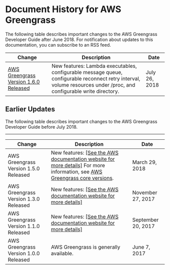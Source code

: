 # Document History for AWS Greengrass<a name="doc-history"></a>

The following table describes important changes to the AWS Greengrass Developer Guide after June 2018\. For notification about updates to this documentation, you can subscribe to an RSS feed\.

| Change | Description | Date | 
| --- |--- |--- |
| [AWS Greengrass Version 1\.6\.0 Released](http://docs.aws.amazon.com/greengrass/latest/developerguide/what-is-gg.html#ggc-versions) | New features: Lambda executables, configurable message queue, configurable reconnect retry interval, volume resources under /proc, and configurable write directory\. | July 26, 2018 | 

## Earlier Updates<a name="doc-history-archive"></a>

The following table describes important changes to the AWS Greengrass Developer Guide before July 2018\.


****  

| Change | Description | Date | 
| --- | --- | --- | 
| AWS Greengrass Version 1\.5\.0 Released |  New features: [\[See the AWS documentation website for more details\]](http://docs.aws.amazon.com/greengrass/latest/developerguide/doc-history.html) For more information, see [AWS Greengrass core versions](what-is-gg.md#ggc-versions)\.  | March 29, 2018 | 
| AWS Greengrass Version 1\.3\.0 Released |  New features: [\[See the AWS documentation website for more details\]](http://docs.aws.amazon.com/greengrass/latest/developerguide/doc-history.html)  | November 27, 2017 | 
| AWS Greengrass Version 1\.1\.0 Released |  New features: [\[See the AWS documentation website for more details\]](http://docs.aws.amazon.com/greengrass/latest/developerguide/doc-history.html) | September 20, 2017 | 
| AWS Greengrass Version 1\.0\.0 Released | AWS Greengrass is generally available\. | June 7, 2017 | 